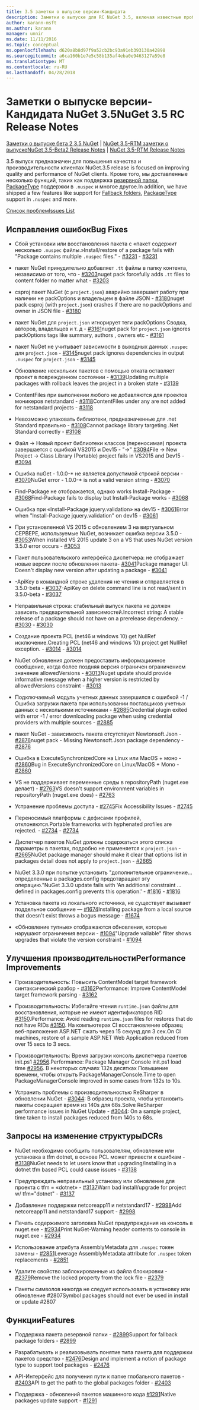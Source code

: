 ```yaml
---
title: 3.5 заметки о выпуске версии-Кандидата
description: Заметки о выпуске для RC NuGet 3.5, включая известные проблемы, исправленные ошибки, добавленные функции и DCR.
author: karann-msft
ms.author: karann
manager: unnir
ms.date: 11/11/2016
ms.topic: conceptual
ms.openlocfilehash: d620a8b8d97f9a52cb2bc93a91eb393130a42898
ms.sourcegitcommit: a6ca160b1e7e5c58b135af4eba0e9463127a59e8
ms.translationtype: MT
ms.contentlocale: ru-RU
ms.lasthandoff: 04/28/2018
---
```

# <a name="nuget-35-rc-release-notes"></a><span data-ttu-id="82a80-103">Заметки о выпуске версии-Кандидата NuGet 3.5</span><span class="sxs-lookup"><span data-stu-id="82a80-103">NuGet 3.5 RC Release Notes</span></span>

<span data-ttu-id="82a80-104">[Заметки о выпуске бета 2 3.5 NuGet](../release-notes/nuget-3.5-Beta2.md) | [NuGet 3.5-RTM заметки о выпуске](../release-notes/nuget-3.5-RTM.md)</span><span class="sxs-lookup"><span data-stu-id="82a80-104">[NuGet 3.5-Beta2 Release Notes](../release-notes/nuget-3.5-Beta2.md) | [NuGet 3.5-RTM Release Notes](../release-notes/nuget-3.5-RTM.md)</span></span>

<span data-ttu-id="82a80-105">3.5 выпуск предназначен для повышения качества и производительности клиентах NuGet.</span><span class="sxs-lookup"><span data-stu-id="82a80-105">3.5 release is focused on improving quality and performance of NuGet clients.</span></span> <span data-ttu-id="82a80-106">Кроме того, мы доставленные несколько функций, таких как поддержка [резервной папки](https://github.com/NuGet/Home/issues/2899), [PackageType](https://github.com/NuGet/Home/issues/2476) поддержки в `.nuspec` и многое другое.</span><span class="sxs-lookup"><span data-stu-id="82a80-106">In addition, we have shipped a few features like support for [Fallback folders](https://github.com/NuGet/Home/issues/2899), [PackageType](https://github.com/NuGet/Home/issues/2476) support in `.nuspec` and more.</span></span>

[<span data-ttu-id="82a80-107">Список проблем</span><span class="sxs-lookup"><span data-stu-id="82a80-107">Issues List</span></span>](https://github.com/NuGet/Home/issues?q=is%3Aissue+is%3Aclosed+milestone%3A%223.5%20RC")

## <a name="bug-fixes"></a><span data-ttu-id="82a80-108">Исправления ошибок</span><span class="sxs-lookup"><span data-stu-id="82a80-108">Bug Fixes</span></span>

* <span data-ttu-id="82a80-109">Сбой установки или восстановления пакета с «пакет содержит несколько `.nuspec` файлы.»</span><span class="sxs-lookup"><span data-stu-id="82a80-109">Install/restore of a package fails with "Package contains multiple `.nuspec` files."</span></span><span data-ttu-id="82a80-110"> - [#3231](https://github.com/NuGet/Home/issues/3231)</span><span class="sxs-lookup"><span data-stu-id="82a80-110"> - [#3231](https://github.com/NuGet/Home/issues/3231)</span></span>

* <span data-ttu-id="82a80-111">пакет NuGet принудительно добавляет `.tt` файлы в папку контента, независимо от того, что - [#3203](https://github.com/NuGet/Home/issues/3203)</span><span class="sxs-lookup"><span data-stu-id="82a80-111">nuget pack forcefully adds `.tt` files to content folder no matter what - [#3203](https://github.com/NuGet/Home/issues/3203)</span></span>

* <span data-ttu-id="82a80-112">csproj пакет NuGet (с `project.json`) аварийно завершает работу при наличии не packOptions и владельцем в файле JSON - [#3180](https://github.com/NuGet/Home/issues/3180)</span><span class="sxs-lookup"><span data-stu-id="82a80-112">nuget pack csproj (with `project.json`) crashes if there are no packOptions and owner in JSON file - [#3180](https://github.com/NuGet/Home/issues/3180)</span></span>

* <span data-ttu-id="82a80-113">пакет NuGet для `project.json` игнорирует теги packOptions Сводка, авторов, владельцев и т. д - [#3161](https://github.com/NuGet/Home/issues/3161)</span><span class="sxs-lookup"><span data-stu-id="82a80-113">nuget pack for `project.json` ignores packOptions tags like summary, authors , owners etc - [#3161](https://github.com/NuGet/Home/issues/3161)</span></span>

* <span data-ttu-id="82a80-114">пакет NuGet не учитывает зависимости в выходных данных `.nuspec` для `project.json`  -  [#3145](https://github.com/NuGet/Home/issues/3145)</span><span class="sxs-lookup"><span data-stu-id="82a80-114">nuget pack ignores dependencies in output `.nuspec` for `project.json` - [#3145](https://github.com/NuGet/Home/issues/3145)</span></span>

* <span data-ttu-id="82a80-115">Обновление нескольких пакетов с помощью отката оставляет проект в поврежденном состоянии - [#3139](https://github.com/NuGet/Home/issues/3139)</span><span class="sxs-lookup"><span data-stu-id="82a80-115">Updating multiple packages with rollback leaves the project in a broken state - [#3139](https://github.com/NuGet/Home/issues/3139)</span></span>

* <span data-ttu-id="82a80-116">ContentFiles при выполнении любого не добавляются для проектов моникеров netstandard - [#3118](https://github.com/NuGet/Home/issues/3118)</span><span class="sxs-lookup"><span data-stu-id="82a80-116">ContentFiles under any are not added for netstandard projects - [#3118](https://github.com/NuGet/Home/issues/3118)</span></span>

* <span data-ttu-id="82a80-117">Невозможно упаковать библиотеки, предназначенные для .net Standard правильно - [#3108](https://github.com/NuGet/Home/issues/3108)</span><span class="sxs-lookup"><span data-stu-id="82a80-117">Cannot package library targeting .Net Standard correctly - [#3108](https://github.com/NuGet/Home/issues/3108)</span></span>

* <span data-ttu-id="82a80-118">Файл -> Новый проект библиотеки классов (переносимая) проекта завершается с ошибкой VS2015 и Dev15 - "->" [#3094](https://github.com/NuGet/Home/issues/3094)</span><span class="sxs-lookup"><span data-stu-id="82a80-118">File -> New Project -> Class Library (Portable) project fails in VS2015 and Dev15 - [#3094](https://github.com/NuGet/Home/issues/3094)</span></span>

* <span data-ttu-id="82a80-119">Ошибка nuGet - 1.0.0-\* не является допустимой строкой версии - [#3070](https://github.com/NuGet/Home/issues/3070)</span><span class="sxs-lookup"><span data-stu-id="82a80-119">NuGet error - 1.0.0-\* is not a valid version string - [#3070](https://github.com/NuGet/Home/issues/3070)</span></span>

* <span data-ttu-id="82a80-120">Find-Package не отображается, однако works Install-Package - [#3068](https://github.com/NuGet/Home/issues/3068)</span><span class="sxs-lookup"><span data-stu-id="82a80-120">Find-Package fails to display but Install-Package works - [#3068](https://github.com/NuGet/Home/issues/3068)</span></span>

* <span data-ttu-id="82a80-121">Ошибка при «Install-Package jquery.validation» на dev15 - [#3061](https://github.com/NuGet/Home/issues/3061)</span><span class="sxs-lookup"><span data-stu-id="82a80-121">Error when "Install-Package jquery.validation" on dev15 - [#3061](https://github.com/NuGet/Home/issues/3061)</span></span>

* <span data-ttu-id="82a80-122">При установленной VS 2015 с обновлением 3 на виртуальном СЕРВЕРЕ, используемые NuGet, возникает ошибка версии 3.5.0 - [#3053](https://github.com/NuGet/Home/issues/3053)</span><span class="sxs-lookup"><span data-stu-id="82a80-122">When installed VS 2015 update 3 on a VS that uses NuGet version 3.5.0 error occurs - [#3053](https://github.com/NuGet/Home/issues/3053)</span></span>

* <span data-ttu-id="82a80-123">Пакет пользовательского интерфейса диспетчера: не отображает новые версии после обновления пакета- [#3041](https://github.com/NuGet/Home/issues/3041)</span><span class="sxs-lookup"><span data-stu-id="82a80-123">Package manager UI: Doesn't display new version after updating a package - [#3041](https://github.com/NuGet/Home/issues/3041)</span></span>

* <span data-ttu-id="82a80-124">-ApiKey в командной строке удаления не чтения и отправляется в 3.5.0-beta - [#3037](https://github.com/NuGet/Home/issues/3037)</span><span class="sxs-lookup"><span data-stu-id="82a80-124">-ApiKey on delete command line is not read/sent in 3.5.0-beta - [#3037](https://github.com/NuGet/Home/issues/3037)</span></span>

* <span data-ttu-id="82a80-125">Неправильная строка: стабильный выпуск пакета не должен зависеть предварительной зависимостей.</span><span class="sxs-lookup"><span data-stu-id="82a80-125">Incorrect string: A stable release of a package should not have on a prerelease dependency.</span></span><span data-ttu-id="82a80-126"> - [#3030](https://github.com/NuGet/Home/issues/3030)</span><span class="sxs-lookup"><span data-stu-id="82a80-126"> - [#3030](https://github.com/NuGet/Home/issues/3030)</span></span>

* <span data-ttu-id="82a80-127">Создание проекта PCL (net46 и windows 10) get NullRef исключение.</span><span class="sxs-lookup"><span data-stu-id="82a80-127">Creating PCL (net46 and windows 10) project get NullRef exception.</span></span><span data-ttu-id="82a80-128"> - [#3014](https://github.com/NuGet/Home/issues/3014)</span><span class="sxs-lookup"><span data-stu-id="82a80-128"> - [#3014](https://github.com/NuGet/Home/issues/3014)</span></span>

* <span data-ttu-id="82a80-129">NuGet обновления должен предоставить информационное сообщение, когда более поздняя версия ограничен ограничением значение allowedVersions - [#3013](https://github.com/NuGet/Home/issues/3013)</span><span class="sxs-lookup"><span data-stu-id="82a80-129">Nuget update should provide informative message when a higher version is restricted by allowedVersions constraint - [#3013](https://github.com/NuGet/Home/issues/3013)</span></span>

* <span data-ttu-id="82a80-130">Подключаемый модуль учетных данных завершился с ошибкой -1 / Ошибка загрузки пакета при использовании поставщиков учетных данных с несколькими источниками - [#2885](https://github.com/NuGet/Home/issues/2885)</span><span class="sxs-lookup"><span data-stu-id="82a80-130">Credential plugin exited with error -1 / error downloading package when using credential providers with multiple sources - [#2885](https://github.com/NuGet/Home/issues/2885)</span></span>

* <span data-ttu-id="82a80-131">пакет NuGet - зависимость пакета отсутствует Newtonsoft.Json - [#2876](https://github.com/NuGet/Home/issues/2876)</span><span class="sxs-lookup"><span data-stu-id="82a80-131">nuget pack - Missing Newtonsoft.Json package dependency - [#2876](https://github.com/NuGet/Home/issues/2876)</span></span>

* <span data-ttu-id="82a80-132">Ошибка в ExecuteSynchronizedCore на Linux или MacOS + моно - [#2860](https://github.com/NuGet/Home/issues/2860)</span><span class="sxs-lookup"><span data-stu-id="82a80-132">Bug in ExecuteSynchronizedCore on Linux/MacOS + Mono - [#2860](https://github.com/NuGet/Home/issues/2860)</span></span>

* <span data-ttu-id="82a80-133">VS не поддерживает переменные среды в repositoryPath (nuget.exe делает) - [#2763](https://github.com/NuGet/Home/issues/2763)</span><span class="sxs-lookup"><span data-stu-id="82a80-133">VS doesn't support environment variables in repositoryPath (nuget.exe does) - [#2763](https://github.com/NuGet/Home/issues/2763)</span></span>

* <span data-ttu-id="82a80-134">Устранение проблемы доступа - [#2745](https://github.com/NuGet/Home/issues/2745)</span><span class="sxs-lookup"><span data-stu-id="82a80-134">Fix Accessibility Issues - [#2745](https://github.com/NuGet/Home/issues/2745)</span></span>

* <span data-ttu-id="82a80-135">Переносимый платформы с дефисами профилей, отклоняются.</span><span class="sxs-lookup"><span data-stu-id="82a80-135">Portable frameworks with hyphenated profiles are rejected.</span></span><span data-ttu-id="82a80-136"> - [#2734](https://github.com/NuGet/Home/issues/2734)</span><span class="sxs-lookup"><span data-stu-id="82a80-136"> - [#2734](https://github.com/NuGet/Home/issues/2734)</span></span>

* <span data-ttu-id="82a80-137">Диспетчер пакетов NuGet должны содержаться этого списка параметры в пакетах, подробно не применяется к `project.json`  -  [#2665](https://github.com/NuGet/Home/issues/2665)</span><span class="sxs-lookup"><span data-stu-id="82a80-137">NuGet package manager should make it clear that options list in packages detail does not apply to `project.json` - [#2665](https://github.com/NuGet/Home/issues/2665)</span></span>

* <span data-ttu-id="82a80-138">NuGet 3.3.0 при попытке установить "дополнительное ограничение... определенные в packages.config предотвращает эту операцию."</span><span class="sxs-lookup"><span data-stu-id="82a80-138">NuGet 3.3.0 update fails with 'An additional constraint ... defined in packages.config prevents this operation.'</span></span><span data-ttu-id="82a80-139"> - [#1816](https://github.com/NuGet/Home/issues/1816)</span><span class="sxs-lookup"><span data-stu-id="82a80-139"> - [#1816](https://github.com/NuGet/Home/issues/1816)</span></span>

* <span data-ttu-id="82a80-140">Установка пакета из локального источника, не существует вызывает поддельное сообщение — [#1674](https://github.com/NuGet/Home/issues/1674)</span><span class="sxs-lookup"><span data-stu-id="82a80-140">Installing package from a local source that doesn't exist throws a bogus message - [#1674](https://github.com/NuGet/Home/issues/1674)</span></span>

* <span data-ttu-id="82a80-141">«Обновление тупные» отображаются обновления, которые нарушают ограничения версии - [#1094](https://github.com/NuGet/Home/issues/1094)</span><span class="sxs-lookup"><span data-stu-id="82a80-141">"Upgrade vailable" filter shows upgrades that violate the version constraint - [#1094](https://github.com/NuGet/Home/issues/1094)</span></span>

## <a name="performance-improvements"></a><span data-ttu-id="82a80-142">Улучшения производительности</span><span class="sxs-lookup"><span data-stu-id="82a80-142">Performance Improvements</span></span>

* <span data-ttu-id="82a80-143">Производительность: Повысить ContentModel target framework синтаксический разбор - [#3162](https://github.com/NuGet/Home/issues/3162)</span><span class="sxs-lookup"><span data-stu-id="82a80-143">Performance: Improve ContentModel target framework parsing - [#3162](https://github.com/NuGet/Home/issues/3162)</span></span>

* <span data-ttu-id="82a80-144">Производительность: Избегайте чтения `runtime.json` файлы для восстановления, которые не имеют идентификаторов RID [#3150](https://github.com/NuGet/Home/issues/3150).</span><span class="sxs-lookup"><span data-stu-id="82a80-144">Performance: Avoid reading `runtime.json` files for restores that do not have RIDs [#3150](https://github.com/NuGet/Home/issues/3150).</span></span> <span data-ttu-id="82a80-145">На компьютерах CI восстановление образец веб-приложения ASP.NET сжать через 15 секунд для 3 сек.</span><span class="sxs-lookup"><span data-stu-id="82a80-145">On CI machines, restore of a sample ASP.NET Web Application reduced from over 15 secs to 3 secs.</span></span>

* <span data-ttu-id="82a80-146">Производительность: Время загрузки консоль диспетчера пакетов init.ps1 [#2956](https://github.com/NuGet/Home/issues/2956).</span><span class="sxs-lookup"><span data-stu-id="82a80-146">Performance: Package Manager Console init.ps1 load time [#2956](https://github.com/NuGet/Home/issues/2956).</span></span> <span data-ttu-id="82a80-147">В некоторых случаях 132s десятках Повышение времени, чтобы открыть PackageManagerConsole.</span><span class="sxs-lookup"><span data-stu-id="82a80-147">Time to open PackageManagerConsole improved in some cases from 132s to 10s.</span></span>

* <span data-ttu-id="82a80-148">Устранить проблемы с производительностью ReSharper в обновлении NuGet - [#3044](https://github.com/NuGet/Home/issues/3044): В образец проекта, чтобы установить пакеты сокращает время из 140s для 68s.</span><span class="sxs-lookup"><span data-stu-id="82a80-148">Solve ReSharper performance issues in NuGet Update - [#3044](https://github.com/NuGet/Home/issues/3044): On a sample project, time taken to install packages reduced from 140s to 68s.</span></span>

## <a name="dcrs"></a><span data-ttu-id="82a80-149">Запросы на изменение структуры</span><span class="sxs-lookup"><span data-stu-id="82a80-149">DCRs</span></span>

* <span data-ttu-id="82a80-150">NuGet необходимо сообщить пользователям, обновление или установка в tfm dotnet, в основе PCL может привести к ошибкам - [#3138](https://github.com/NuGet/Home/issues/3138)</span><span class="sxs-lookup"><span data-stu-id="82a80-150">NuGet needs to let users know that upgrading/installing in a dotnet tfm based PCL could cause issues - [#3138](https://github.com/NuGet/Home/issues/3138)</span></span>

* <span data-ttu-id="82a80-151">Предупреждать неправильный установку или обновление для проекта с tfm = «dotnet» - [#3137](https://github.com/NuGet/Home/issues/3137)</span><span class="sxs-lookup"><span data-stu-id="82a80-151">Warn bad install/upgrade for project w/ tfm="dotnet" - [#3137](https://github.com/NuGet/Home/issues/3137)</span></span>

* <span data-ttu-id="82a80-152">Добавление поддержки netcoreapp11 и netstandard17 - [#2998](https://github.com/NuGet/Home/issues/2998)</span><span class="sxs-lookup"><span data-stu-id="82a80-152">Add netcoreapp11 and netstandard17 support - [#2998](https://github.com/NuGet/Home/issues/2998)</span></span>

* <span data-ttu-id="82a80-153">Печать содержимого заголовка NuGet предупреждения на консоль в nuget.exe - [#2934](https://github.com/NuGet/Home/issues/2934)</span><span class="sxs-lookup"><span data-stu-id="82a80-153">Print NuGet-Warning header contents to console in nuget.exe - [#2934](https://github.com/NuGet/Home/issues/2934)</span></span>

* <span data-ttu-id="82a80-154">Использование атрибута AssemblyMetadata для `.nuspec` токен замены - [#2851](https://github.com/NuGet/Home/issues/2851)</span><span class="sxs-lookup"><span data-stu-id="82a80-154">Leverage AssemblyMetadata attribute for `.nuspec` token replacements - [#2851](https://github.com/NuGet/Home/issues/2851)</span></span>

* <span data-ttu-id="82a80-155">Удалите свойство заблокированные из файла блокировки - [#2379](https://github.com/NuGet/Home/issues/2379)</span><span class="sxs-lookup"><span data-stu-id="82a80-155">Remove the locked property from the lock file - [#2379](https://github.com/NuGet/Home/issues/2379)</span></span>

* <span data-ttu-id="82a80-156">Пакеты символов никогда не следует использовать в установку или обновление #2807</span><span class="sxs-lookup"><span data-stu-id="82a80-156">Symbol packages should not ever be used in install or update #2807</span></span>

## <a name="features"></a><span data-ttu-id="82a80-157">Функции</span><span class="sxs-lookup"><span data-stu-id="82a80-157">Features</span></span>

* <span data-ttu-id="82a80-158">Поддержка пакета резервной папки - [#2899](https://github.com/NuGet/Home/issues/2899)</span><span class="sxs-lookup"><span data-stu-id="82a80-158">Support for fallback package folders - [#2899](https://github.com/NuGet/Home/issues/2899)</span></span>

* <span data-ttu-id="82a80-159">Разрабатывать и реализовывать понятие типа пакета для поддержки пакетов средство - [#2476](https://github.com/NuGet/Home/issues/2476)</span><span class="sxs-lookup"><span data-stu-id="82a80-159">Design and implement a notion of package type to support tool packages - [#2476](https://github.com/NuGet/Home/issues/2476)</span></span>

* <span data-ttu-id="82a80-160">API-Интерфейс для получения пути к папке глобального пакетов - [#2403](https://github.com/NuGet/Home/issues/2403)</span><span class="sxs-lookup"><span data-stu-id="82a80-160">API to get the path to the global packages folder - [#2403](https://github.com/NuGet/Home/issues/2403)</span></span>

* <span data-ttu-id="82a80-161">Поддержка - обновлений пакетов машинного кода [#1291](https://github.com/NuGet/Home/issues/1291)</span><span class="sxs-lookup"><span data-stu-id="82a80-161">Native packages update support - [#1291](https://github.com/NuGet/Home/issues/1291)</span></span>
